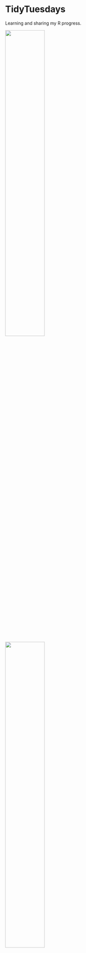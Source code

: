 # TidyTuesdays

Learning and sharing my R progress. 


<a href="https://github.com/kellycotton/TidyTuesdays/blob/master/code/fixed_crops.R"><img src="https://raw.githubusercontent.com/kellycotton/TidyTuesdays/master/Plots/fixed_crops.png" width=50% height=50%>
<a href="https://github.com/kellycotton/TidyTuesdays/blob/master/code/chopped.R"><img src="https://raw.githubusercontent.com/kellycotton/TidyTuesdays/master/Plots/chopped.png" width=50% height=50%>
<a href="https://github.com/kellycotton/TidyTuesdays/blob/master/code/plants.R"><img src="https://raw.githubusercontent.com/kellycotton/TidyTuesdays/master/Plots/plantextinction.png" width=50% height=50%>
<a href="https://github.com/kellycotton/TidyTuesdays/blob/master/code/penguins.R"><img src="https://raw.githubusercontent.com/kellycotton/TidyTuesdays/master/Plots/penguins.png" width=50% height=50%>
<a href="https://github.com/kellycotton/TidyTuesdays/blob/master/code/astro.R"><img src="https://raw.githubusercontent.com/kellycotton/TidyTuesdays/master/Plots/ageplot.png" width=50% height=50%>
<a href="https://github.com/kellycotton/TidyTuesdays/blob/master/code/rap.R"><img src="https://raw.githubusercontent.com/kellycotton/TidyTuesdays/master/Plots/sentimentsong.png" width=50% height=50%>
<a href="https://github.com/kellycotton/TidyTuesdays/blob/master/code/TheOffice.R"><img src="https://raw.githubusercontent.com/kellycotton/TidyTuesdays/master/Plots/rating.png" width=25% height=25%>

**Packages I have used and would like to remember in the future:**

[tidytext](https://cran.r-project.org/web/packages/tidytext/vignettes/tidytext.html)

[viridis](https://cran.r-project.org/web/packages/viridis/vignettes/intro-to-viridis.html)

[ggrepel](https://ggrepel.slowkow.com/articles/examples.html)

[usmap](https://cran.r-project.org/web/packages/usmap/vignettes/mapping.html)

[scales](https://www.rdocumentation.org/packages/scales/versions/0.4.1)

[bbplot](https://github.com/bbc/bbplot)

[showtext](https://github.com/yixuan/showtext)

[gganimate](https://github.com/thomasp85/gganimate)

[RColorBrewer](https://www.r-graph-gallery.com/38-rcolorbrewers-palettes.html)

[wesanderson](https://github.com/karthik/wesanderson)

[patchwork](https://github.com/thomasp85/patchwork)

[ggalt](https://yonicd.github.io/ggalt/index.html)

[tvthemes](https://ryo-n7.github.io/2019-05-16-introducing-tvthemes-package/)

[futurevisions](https://github.com/JoeyStanley/futurevisions)

[hrbrthemes](https://github.com/hrbrmstr/hrbrthemes)

[skimr](https://github.com/ropensci/skimr)


**Packages I haven't used yet but think are neat and would also like to remember in the future:**

[geofacet](https://github.com/hafen/geofacet)

[tricolore](https://github.com/jschoeley/tricolore)

[ggtern](http://www.ggtern.com/)

[ggdark](https://github.com/nsgrantham/ggdark)

[leaflet](https://rstudio.github.io/leaflet/)

[lemon](https://github.com/stefanedwards/lemon)

[ggchicklet](https://github.com/hrbrmstr/ggchicklet)

[calecopal](https://github.com/an-bui/calecopal)

[gt](https://gt.rstudio.com/)

